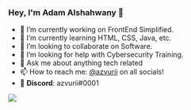 ### Hey, I'm Adam Alshahwany 👋

- 🔭 I’m currently working on FrontEnd Simplified.
- 🌱 I’m currently learning HTML, CSS, Java, etc.
- 👯 I’m looking to collaborate on Software.
- 🤔 I’m looking for help with Cybersecurity Training.
- 💬 Ask me about anything tech related
- 📫 How to reach me: [@azvurii](https://www.instagram.com/azvurii/?hl=en) on all socials!
- 🔵 **Discord**:  azvurii#0001


<img src="https://github-readme-stats.vercel.app/api?username=azvurii&&show_icons=true&title_color=ffffff&icon_color=e10600&text_color=daf7dc&bg_color=191918">
